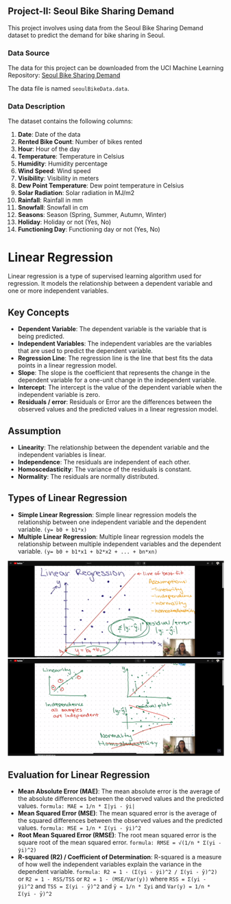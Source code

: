 ## **Project-II: Seoul Bike Sharing Demand**

This project involves using data from the Seoul Bike Sharing Demand dataset to predict the demand for bike sharing in Seoul.

### **Data Source**

The data for this project can be downloaded from the UCI Machine Learning Repository: [Seoul Bike Sharing Demand](https://archive.ics.uci.edu/dataset/560/seoul+bike+sharing+demand)

The data file is named `seoulBikeData.data`.

### **Data Description**

The dataset contains the following columns:

1. **Date**: Date of the data
2. **Rented Bike Count**: Number of bikes rented
3. **Hour**: Hour of the day
4. **Temperature**: Temperature in Celsius
5. **Humidity**: Humidity percentage
6. **Wind Speed**: Wind speed
7. **Visibility**: Visibility in meters
8. **Dew Point Temperature**: Dew point temperature in Celsius
9. **Solar Radiation**: Solar radiation in MJ/m2
10. **Rainfall**: Rainfall in mm
11. **Snowfall**: Snowfall in cm
12. **Seasons**: Season (Spring, Summer, Autumn, Winter)
13. **Holiday**: Holiday or not (Yes, No)
14. **Functioning Day**: Functioning day or not (Yes, No)

# **Linear Regression**

Linear regression is a type of supervised learning algorithm used for regression. It models the relationship between a dependent variable and one or more independent variables.

## Key Concepts

- **Dependent Variable**: The dependent variable is the variable that is being predicted.
- **Independent Variables**: The independent variables are the variables that are used to predict the dependent variable.
- **Regression Line**: The regression line is the line that best fits the data points in a linear regression model.
- **Slope**: The slope is the coefficient that represents the change in the dependent variable for a one-unit change in the independent variable.
- **Intercept**: The intercept is the value of the dependent variable when the independent variable is zero.
- **Residuals / error**: Residuals or Error are the differences between the observed values and the predicted values in a linear regression model.

## Assumption

- **Linearity**: The relationship between the dependent variable and the independent variables is linear.
- **Independence**: The residuals are independent of each other.
- **Homoscedasticity**: The variance of the residuals is constant.
- **Normality**: The residuals are normally distributed.

## Types of Linear Regression

- **Simple Linear Regression**: Simple linear regression models the relationship between one independent variable and the dependent variable. `(y= b0 + b1*x)`
- **Multiple Linear Regression**: Multiple linear regression models the relationship between multiple independent variables and the dependent variable. `(y= b0 + b1*x1 + b2*x2 + ... + bn*xn)`

![Linear Regression](image-7.png)
![Linear Regression Assumption](image-8.png)

## Evaluation for Linear Regression

- **Mean Absolute Error (MAE)**: The mean absolute error is the average of the absolute differences between the observed values and the predicted values.
`formula: MAE = 1/n * Σ|yi - ŷi|`
- **Mean Squared Error (MSE)**: The mean squared error is the average of the squared differences between the observed values and the predicted values.
`formula: MSE = 1/n * Σ(yi - ŷi)^2`
- **Root Mean Squared Error (RMSE)**: The root mean squared error is the square root of the mean squared error.
`formula: RMSE = √(1/n * Σ(yi - ŷi)^2)`
- **R-squared (R2) / Coefficient of Determination**: R-squared is a measure of how well the independent variables explain the variance in the dependent variable.
`formula: R2 = 1 - (Σ(yi - ŷi)^2 / Σ(yi - ȳ)^2)` or `R2 = 1 - RSS/TSS` or `R2 = 1 - (MSE/Var(y))`
where `RSS = Σ(yi - ŷi)^2` and `TSS = Σ(yi - ȳ)^2` and `ȳ = 1/n * Σyi` and `Var(y) = 1/n * Σ(yi - ȳ)^2`
